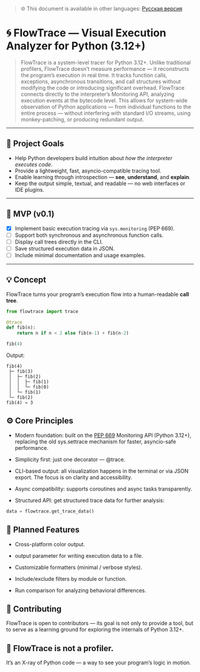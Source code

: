 > 🌐 This document is available in other languages: [Русская версия](README.ru.md)
# 🌀 FlowTrace — Visual Execution Analyzer for Python (3.12+)

>FlowTrace is a system-level tracer for Python 3.12+.
>Unlike traditional profilers, FlowTrace doesn’t measure performance — it reconstructs the program’s execution in real time. It tracks function calls, exceptions, asynchronous transitions, and call structures without modifying the code or introducing significant overhead.
>FlowTrace connects directly to the interpreter’s Monitoring API, analyzing execution events at the bytecode level. This allows for system-wide observation of Python applications — from individual functions to the entire process — without interfering with standard I/O streams, using monkey-patching, or producing redundant output.
---

## 🎯 Project Goals

- Help Python developers build intuition about *how the interpreter executes code*.
- Provide a lightweight, fast, asyncio-compatible tracing tool.
- Enable learning through introspection — **see**, **understand**, and **explain**.
- Keep the output simple, textual, and readable — no web interfaces or IDE plugins.

---

## 📘 MVP (v0.1)

- [x] Implement basic execution tracing via `sys.monitoring` (PEP 669).
- [ ] Support both synchronous and asynchronous function calls.
- [ ] Display call trees directly in the CLI.
- [ ] Save structured execution data in JSON.
- [ ] Include minimal documentation and usage examples.

---

## 💡 Concept

FlowTrace turns your program’s execution flow into a human-readable **call tree**.

```python
from flowtrace import trace

@trace
def fib(n):
    return n if n < 2 else fib(n-1) + fib(n-2)

fib(4)
```

Output:
```
fib(4)
 ├─ fib(3)
 │  ├─ fib(2)
 │  │  ├─ fib(1)
 │  │  └─ fib(0)
 │  └─ fib(1)
 └─ fib(2)
fib(4) → 3
```

## ⚙️ Core Principles

- Modern foundation: built on the [PEP 669](https://peps.python.org/pep-0669/) 
  Monitoring API (Python 3.12+),
  replacing the old sys.settrace mechanism for faster, asyncio-safe performance.

- Simplicity first: just one decorator — @trace.

- CLI-based output: all visualization happens in the terminal or via JSON export.
  The focus is on clarity and accessibility.

- Async compatibility: supports coroutines and async tasks transparently.

- Structured API: get structured trace data for further analysis:

```python
data = flowtrace.get_trace_data()
```

## 🧰 Planned Features

- Cross-platform color output.

- output parameter for writing execution data to a file.

- Customizable formatters (minimal / verbose styles).

- Include/exclude filters by module or function.

- Run comparison for analyzing behavioral differences.

## 🤝 Contributing

FlowTrace is open to contributors — its goal is not only to provide a tool,
but to serve as a learning ground for exploring the internals of Python 3.12+.

## 🧠 FlowTrace is not a profiler.
It’s an X-ray of Python code — a way to see your program’s logic in motion.
